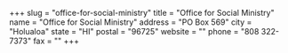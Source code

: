 +++
slug = "office-for-social-ministry"
title = "Office for Social Ministry"
name = "Office for Social Ministry"
address = "PO Box 569"
city = "Holualoa"
state = "HI"
postal = "96725"
website = ""
phone = "808 322-7373"
fax = ""
+++
